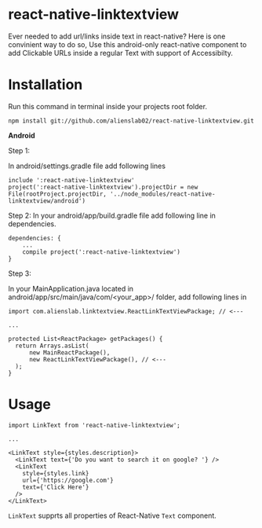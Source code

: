 # react-native-linktextview

Ever needed to add url/links inside text in react-native? Here is one convinient way to do so, Use this android-only react-native component to add Clickable URLs inside a regular Text with support of Accessibilty.

# Installation

Run this command in terminal inside your projects root folder.

`npm install git://github.com/alienslab02/react-native-linktextview.git`


<b>Android</b>

Step 1:

In android/settings.gradle file add following lines
```
include ':react-native-linktextview'
project(':react-native-linktextview').projectDir = new File(rootProject.projectDir, '../node_modules/react-native-linktextview/android')
```

Step 2:
In your android/app/build.gradle file add following line in dependencies.
```
dependencies: {
	...
	compile project(':react-native-linktextview')
}
```

Step 3:

In your MainApplication.java located in android/app/src/main/java/com/<your_app>/ folder, add following lines in

```
import com.alienslab.linktextview.ReactLinkTextViewPackage; // <---

...

protected List<ReactPackage> getPackages() {
  return Arrays.asList(
      new MainReactPackage(),
      new ReactLinkTextViewPackage(), // <---
  );
}
```

# Usage

```
import LinkText from 'react-native-linktextview';

...

<LinkText style={styles.description}>
  <LinkText text={'Do you want to search it on google? '} />
  <LinkText
    style={styles.link}
    url={'https://google.com'}
    text={'Click Here'}
  />
</LinkText>
```

`LinkText` supprts all properties of React-Native `Text` component.

